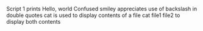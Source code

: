 Script 1 prints Hello, world
Confused smiley appreciates use of backslash in double quotes
cat is used to display contents of a file
cat file1 file2 to display both contents
